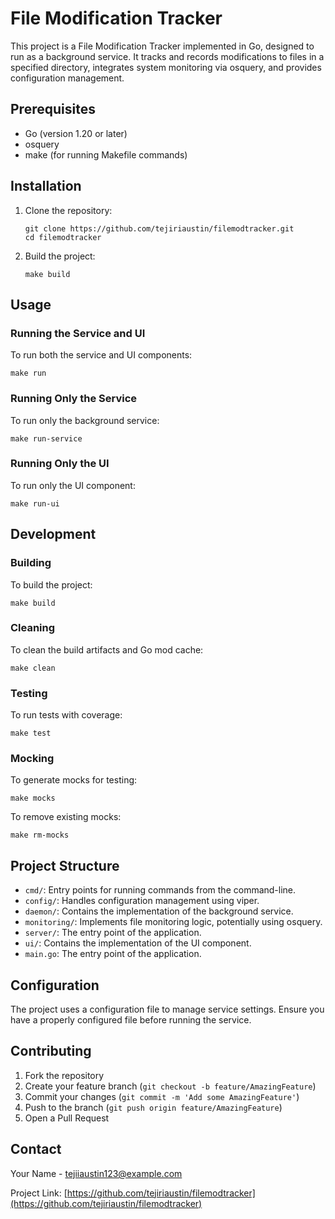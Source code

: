# File Modification Tracker

This project is a File Modification Tracker implemented in Go, designed to run as a background service. It tracks and records modifications to files in a specified directory, integrates system monitoring via osquery, and provides configuration management.

## Prerequisites

- Go (version 1.20 or later)
- osquery
- make (for running Makefile commands)

## Installation

1. Clone the repository:
   ```
   git clone https://github.com/tejiriaustin/filemodtracker.git
   cd filemodtracker
   ```

2. Build the project:
   ```
   make build
   ```

## Usage

### Running the Service and UI

To run both the service and UI components:

```
make run
```

### Running Only the Service

To run only the background service:

```
make run-service
```

### Running Only the UI

To run only the UI component:

```
make run-ui
```

## Development

### Building

To build the project:

```
make build
```

### Cleaning

To clean the build artifacts and Go mod cache:

```
make clean
```

### Testing

To run tests with coverage:

```
make test
```

### Mocking

To generate mocks for testing:

```
make mocks
```

To remove existing mocks:

```
make rm-mocks
```

## Project Structure

- `cmd/`: Entry points for running commands from the command-line.
- `config/`: Handles configuration management using viper.
- `daemon/`: Contains the implementation of the background service.
- `monitoring/`: Implements file monitoring logic, potentially using osquery.
- `server/`: The entry point of the application.
- `ui/`: Contains the implementation of the UI component.
- `main.go`: The entry point of the application.

## Configuration

The project uses a configuration file to manage service settings. Ensure you have a properly configured file before running the service.

## Contributing

1. Fork the repository
2. Create your feature branch (`git checkout -b feature/AmazingFeature`)
3. Commit your changes (`git commit -m 'Add some AmazingFeature'`)
4. Push to the branch (`git push origin feature/AmazingFeature`)
5. Open a Pull Request

## Contact

Your Name - tejiiaustin123@example.com

Project Link: [https://github.com/tejiriaustin/filemodtracker](https://github.com/tejiriaustin/filemodtracker)